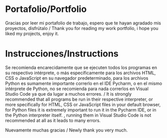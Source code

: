 # Portafolio/Portfolio

Gracias por leer mi portafolio de trabajo, espero que te hayan agradado mis proyectos, disfrútalo /
Thank you for reading my work portfolio, i hope you liked my projects, enjoy it.

# Instrucciones/Instructions

Se recomienda encarecidamente que se ejecuten todos los programas en su respectivo intérprete, o más específicamente para los archivos HTML, CSS o JavaScript en su navegador predeterminado, para los archivos Python es sumamente importante correrlo en el IDE Pycharm, o en el mismo intérprete de Python, no se recomienda para nada correrlos en Visual Studio Code ya que da lugar a muchos errores.
/
It is strongly recommended that all programs be run in their respective interpreter, or more specifically for HTML, CSS or JavaScript files in your default browser, for Python files it is extremely important to run it in the Pycharm IDE, or in the Python interpreter itself. , running them in Visual Studio Code is not recommended at all as it leads to many errors.

Nuevamente muchas gracias / Newly thank you very much.
